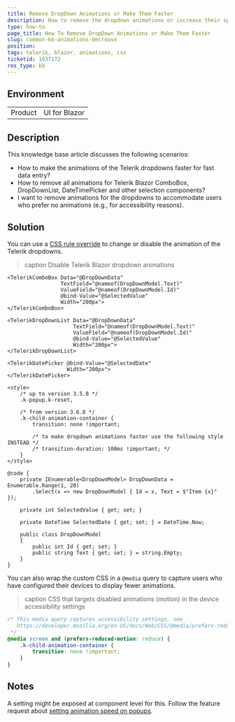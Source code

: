 ```yaml
---
title: Remove DropDown Animations or Make Them Faster
description: How to remove the dropdown animations or increase their speed
type: how-to
page_title: How To Remove DropDown Animations or Make Them Faster
slug: common-kb-animations-decrease
position: 
tags: telerik, blazor, animations, css
ticketid: 1637172
res_type: kb
---
```


## Environment

<table>
    <tbody>
        <tr>
            <td>Product</td>
            <td>UI for Blazor</td>
        </tr>
    </tbody>
</table>


## Description

This knowledge base article discusses the following scenarios:

* How to make the animations of the Telerik dropdowns faster for fast data entry?
* How to remove all animations for Telerik Blazor ComboBox, DropDownList, DateTimePicker and other selection components?
* I want to remove animations for the dropdowns to accommodate users who prefer no animations (e.g., for accessibility reasons).


## Solution

You can use a [CSS rule override](slug:themes-override) to change or disable the animation of the Telerik dropdowns.

>caption Disable Telerik Blazor dropdown animations

````RAZOR
<TelerikComboBox Data="@DropDownData"
                 TextField="@nameof(DropDownModel.Text)"
                 ValueField="@nameof(DropDownModel.Id)"
                 @bind-Value="@SelectedValue"
                 Width="200px">
</TelerikComboBox>

<TelerikDropDownList Data="@DropDownData"
                     TextField="@nameof(DropDownModel.Text)"
                     ValueField="@nameof(DropDownModel.Id)"
                     @bind-Value="@SelectedValue"
                     Width="200px">
</TelerikDropDownList>

<TelerikDatePicker @bind-Value="@SelectedDate"
                   Width="200px">
</TelerikDatePicker>

<style>
    /* up to version 3.5.0 */
    .k-popup.k-reset,

    /* from version 3.6.0 */
    .k-child-animation-container {
        transition: none !important;

        /* to make dropdown animations faster use the following style INSTEAD */
        /* transition-duration: 100ms !important; */
    }
</style>

@code {
    private IEnumerable<DropDownModel> DropDownData = Enumerable.Range(1, 20)
        .Select(x => new DropDownModel { Id = x, Text = $"Item {x}" });

    private int SelectedValue { get; set; }

    private DateTime SelectedDate { get; set; } = DateTime.Now;

    public class DropDownModel
    {
        public int Id { get; set; }
        public string Text { get; set; } = string.Empty;
    }
}
````

You can also wrap the custom CSS in a `@media` query to capture users who have configured their devices to display fewer animations.

>caption CSS that targets disabled animations (motion) in the device accessibility settings

<div class="skip-repl"></div>

````CSS
/* This media query captures accessibility settings, see 
   https://developer.mozilla.org/en-US/docs/Web/CSS/@media/prefers-reduced-motion#user_preferences
 */
@media screen and (prefers-reduced-motion: reduce) {
    .k-child-animation-container {
        transition: none !important;
    }
}
````


## Notes

A setting might be exposed at component level for this. Follow the feature request about [setting animation speed on popups](https://feedback.telerik.com/blazor/1586639-set-default-animation-speed-on-popups).
